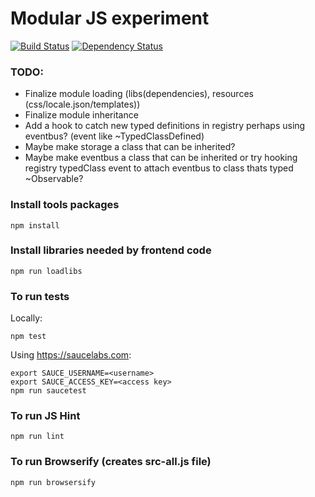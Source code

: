 # Modular JS experiment 

[![Build Status](https://travis-ci.org/ZakarFin/modularjs.svg?branch=master)](https://travis-ci.org/ZakarFin/modularjs) 
[![Dependency Status](https://gemnasium.com/ZakarFin/modularjs.svg)](https://gemnasium.com/ZakarFin/modularjs)

### TODO:

* Finalize module loading (libs(dependencies), resources (css/locale.json/templates))
* Finalize module inheritance
* Add a hook to catch new typed definitions in registry perhaps using eventbus? (event like ~TypedClassDefined)
* Maybe make storage a class that can be inherited?
* Maybe make eventbus a class that can be inherited or try hooking registry typedClass event to attach eventbus to class thats typed ~Observable?

### Install tools packages

	npm install

### Install libraries needed by frontend code

    npm run loadlibs

### To run tests

Locally:

	npm test

Using https://saucelabs.com:

    export SAUCE_USERNAME=<username>
    export SAUCE_ACCESS_KEY=<access key>
    npm run saucetest

### To run JS Hint

	npm run lint

### To run Browserify (creates src-all.js file)

	npm run browsersify
	